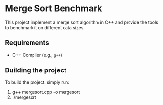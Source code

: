# Merge Sort Benchmark

This project implement a merge sort algorithm in C++ and provide the tools to benchmark it on different data sizes.

## Requirements

- C++ Compiler (e.g., `g++`)

## Building the project

To build the project. simply run:
1. g++ mergesort.cpp -o mergesort
2. ./mergesort <amount>